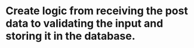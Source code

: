 
# Create logic from receiving the post data to validating the input and storing it in the database.
